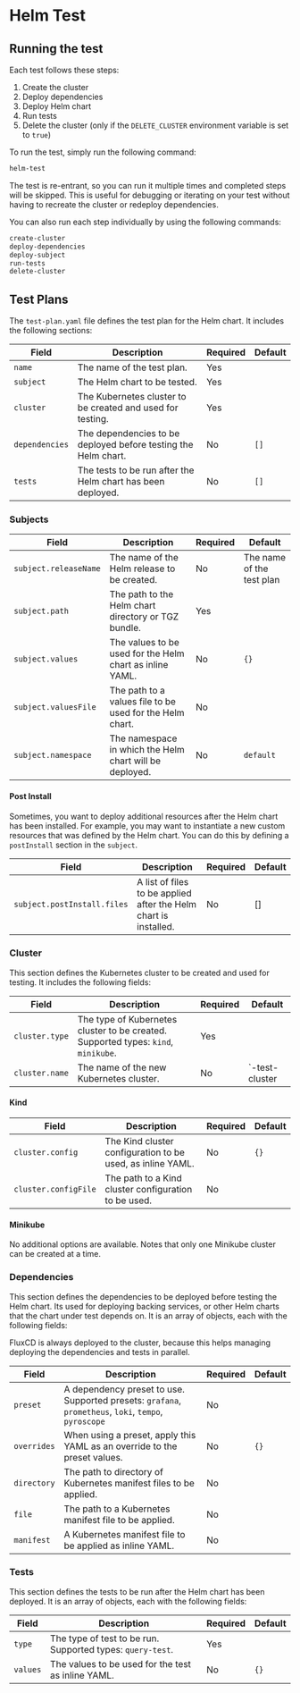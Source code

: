 # Helm Test

## Running the test

Each test follows these steps:

1. Create the cluster
2. Deploy dependencies
3. Deploy Helm chart
4. Run tests
5. Delete the cluster (only if the `DELETE_CLUSTER` environment variable is set to `true`)

To run the test, simply run the following command:

```bash
helm-test
```

The test is re-entrant, so you can run it multiple times and completed steps will be skipped. This is useful for
debugging or iterating on your test without having to recreate the cluster or redeploy dependencies.

You can also run each step individually by using the following commands:

```bash
create-cluster
deploy-dependencies
deploy-subject
run-tests
delete-cluster
```

## Test Plans

The `test-plan.yaml` file defines the test plan for the Helm chart. It includes the following sections:

| Field          | Description                                                    | Required | Default |
|----------------|----------------------------------------------------------------|----------|---------|
| `name`         | The name of the test plan.                                     | Yes      |         |
| `subject`      | The Helm chart to be tested.                                   | Yes      |         |
| `cluster`      | The Kubernetes cluster to be created and used for testing.     | Yes      |         |
| `dependencies` | The dependencies to be deployed before testing the Helm chart. | No       | `[]`    |
| `tests`        | The tests to be run after the Helm chart has been deployed.    | No       | `[]`    |

### Subjects

| Field                 | Description                                              | Required | Default                   |
|-----------------------|----------------------------------------------------------|----------|---------------------------|
| `subject.releaseName` | The name of the Helm release to be created.              | No       | The name of the test plan |
| `subject.path`        | The path to the Helm chart directory or TGZ bundle.      | Yes      |                           |
| `subject.values`      | The values to be used for the Helm chart as inline YAML. | No       | `{}`                      |
| `subject.valuesFile`  | The path to a values file to be used for the Helm chart. | No       |                           |
| `subject.namespace`   | The namespace in which the Helm chart will be deployed.  | No       | `default`                 |

#### Post Install

Sometimes, you want to deploy additional resources after the Helm chart has been installed. For example, you may want to
instantiate a new custom resources that was defined by the Helm chart. You can do this by defining a `postInstall`
section in the `subject`.

| Field                       | Description                                                      | Required | Default |
|-----------------------------|------------------------------------------------------------------|----------|---------|
| `subject.postInstall.files` | A list of files to be applied after the Helm chart is installed. | No       | []      |

### Cluster

This section defines the Kubernetes cluster to be created and used for testing. It includes the following fields:

| Field          | Description                                                                        | Required | Default                        |
|----------------|------------------------------------------------------------------------------------|----------|--------------------------------|
| `cluster.type` | The type of Kubernetes cluster to be created. Supported types: `kind`, `minikube`. | Yes      |                                |
| `cluster.name` | The name of the new Kubernetes cluster.                                            | No       | `<test plan name>-test-cluster |

#### Kind

| Field                | Description                                                | Required | Default |
|----------------------|------------------------------------------------------------|----------|---------|
| `cluster.config`     | The Kind cluster configuration to be used, as inline YAML. | No       | `{}`    |
| `cluster.configFile` | The path to a Kind cluster configuration to be used.       | No       |         |

#### Minikube

No additional options are available. Notes that only one Minikube cluster can be created at a time.

### Dependencies

This section defines the dependencies to be deployed before testing the Helm chart. Its used for deploying backing
services, or other Helm charts that the chart under test depends on. It is an array of objects, each with the following
fields:

FluxCD is always deployed to the cluster, because this helps managing deploying the dependencies and tests in parallel.

| Field       | Description                                                                                          | Required | Default |
|-------------|------------------------------------------------------------------------------------------------------|----------|---------|
| `preset`    | A dependency preset to use. Supported presets: `grafana`, `prometheus`, `loki`, `tempo`, `pyroscope` | No       |         |
| `overrides` | When using a preset, apply this YAML as an override to the preset values.                            | No       | `{}`    |
| `directory` | The path to directory of Kubernetes manifest files to be applied.                                    | No       |         |
| `file`      | The path to a Kubernetes manifest file to be applied.                                                | No       |         |
| `manifest`  | A Kubernetes manifest file to be applied as inline YAML.                                             | No       |         |

### Tests

This section defines the tests to be run after the Helm chart has been deployed. It is an array of objects, each with
the following fields:

| Field    | Description                                                | Required | Default |
|----------|------------------------------------------------------------|----------|---------|
| `type`   | The type of test to be run. Supported types: `query-test`. | Yes      |         |
| `values` | The values to be used for the test as inline YAML.         | No       | `{}`    |
